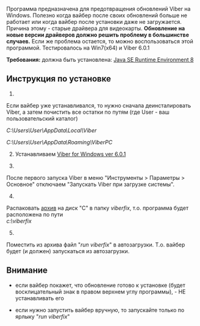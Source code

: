 Программа предназначена для предотвращения обновлений Viber на Windows. Полезно когда вайбер после своих обновлений больше не работает или когда вайбер после установки даже не загружается. Причина этому - старые драйвера для видеокарты. **Обновление на новые версии драйверов должно решить проблему в большинстве случаев.** Если же проблема остается, то можно воспользоваться этой программой. Тестировалось на Win7(x64) и Viber 6.0.1

**Требования:**
должна быть установлена: [Java SE Runtime Environment 8](http://www.oracle.com/technetwork/java/javase/downloads/jre8-downloads-2133155.html)



## Инструкция по установке

1) 
Если вайбер уже устанавливался, то нужно сначала деинсталировать Viber, а затем почистить все остатки по путям (где User - ваш пользовательский каталог) 

*C:\Users\User\AppData\Local\Viber*

*C:\Users\User\AppData\Roaming\ViberPC*

2) Устанавливаем [Viber for Windows ver 6.0.1](https://download.cdn.viber.com/desktop/windowsxp/ViberSetup.exe)

3) 
После первого запуска Viber в меню "Инструменты > Параметры > Основное" отключаем "Запускать Viber при загрузке системы".

4)
Распаковать [архив](https://github.com/asavchuk/ViberFix/raw/master/viberfix.zip) на диск "С" в папку *viberfix*, т.о. программа будет расположена по пути  
*с:\viberfix*

5) 
Поместить из архива файл "*run viberfix*" в автозагрузки. Т.о. вайбер будет (и должен) запускаться из автозагрузки. 



## Внимание

- если вайбер покажет, что обновление готово к установке (будет восклицательный знак в правом верхнем углу программы), - НЕ устанавливать его 

- если нужно запустить вайбер вручную, то запускайте только по ярлыку "*run viberfix*"
